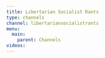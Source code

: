 ```yaml
---
title: Libertarian Socialist Rants
type: channels
channel: libertariansocialistrants
menu:
  main:
    parent: Channels
videos:
---
```

